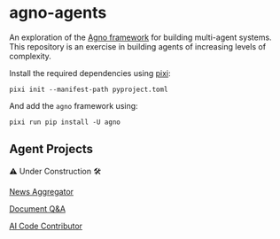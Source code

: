 # agno-agents

An exploration of the [Agno framework](https://docs.agno.com/introduction) for building multi-agent systems. This repository is an exercise in building agents of increasing levels of complexity.

Install the required dependencies using [pixi](https://pixi.sh/latest/):

```shell
pixi init --manifest-path pyproject.toml
```

And add the `agno` framework using:

```shell
pixi run pip install -U agno
```

## Agent Projects

⚠️ Under Construction 🛠️

[News Aggregator](/src/news_aggregator/README.md)

[Document Q&A](/src/document_QA/README.md)

[AI Code Contributor](/src/ai_code_contributor/README.md)
